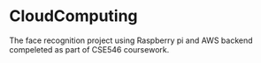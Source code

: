 # CloudComputing
The face recognition project using Raspberry pi and AWS backend compeleted as part of CSE546 coursework.
